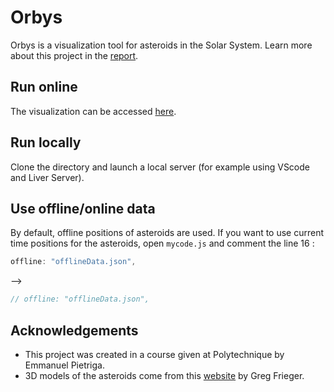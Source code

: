 # Orbys

Orbys is a visualization tool for asteroids in the Solar System. Learn more about this project in the [report](Report_Orbys.pdf).

## Run online

The visualization can be accessed [here](https://virgile-foussereau.github.io/orbys/).

## Run locally

Clone the directory and launch a local server (for example using VScode and Liver Server). 

## Use offline/online data

By default, offline positions of asteroids are used. If you want to use current time positions for the asteroids, open `mycode.js` and comment the line 16 :


```javascript
offline: "offlineData.json",
```

--> 

```javascript
// offline: "offlineData.json",
```

## Acknowledgements

 - This project was created in a course given at Polytechnique by Emmanuel Pietriga.
 - 3D models of the asteroids come from this [website](https://3d-asteroids.space) by Greg Frieger.

